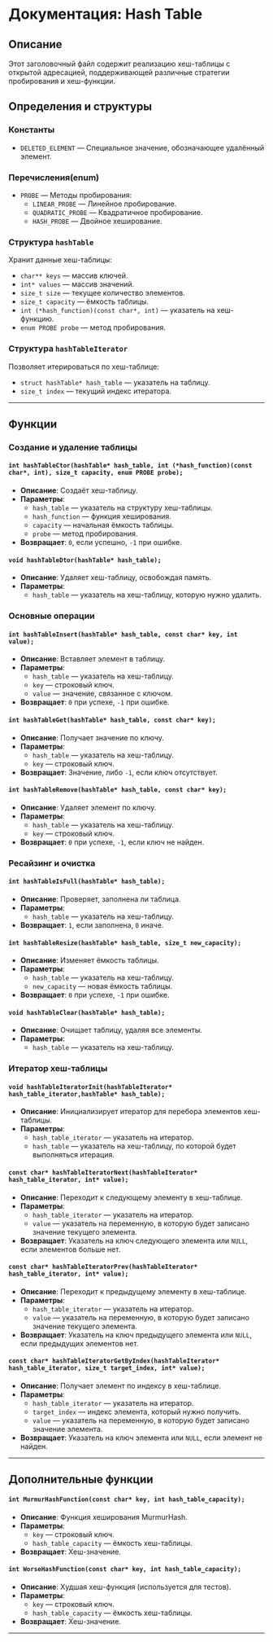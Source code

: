 # **Документация: Hash Table**

## **Описание**
Этот заголовочный файл содержит реализацию хеш-таблицы с открытой адресацией, поддерживающей различные стратегии пробирования и хеш-функции.

## **Определения и структуры**
### **Константы**
- `DELETED_ELEMENT` — Специальное значение, обозначающее удалённый элемент.

### **Перечисления(enum)**
- `PROBE` — Методы пробирования:
  - `LINEAR_PROBE` — Линейное пробирование.
  - `QUADRATIC_PROBE` — Квадратичное пробирование.
  - `HASH_PROBE` — Двойное хеширование.

### **Структура `hashTable`**
Хранит данные хеш-таблицы:
- `char** keys` — массив ключей.
- `int* values` — массив значений.
- `size_t size` — текущее количество элементов.
- `size_t capacity` — ёмкость таблицы.
- `int (*hash_function)(const char*, int)` — указатель на хеш-функцию.
- `enum PROBE probe` — метод пробирования.

### **Структура `hashTableIterator`**
Позволяет итерироваться по хеш-таблице:
- `struct hashTable* hash_table` — указатель на таблицу.
- `size_t index` — текущий индекс итератора.

---

## **Функции**
### **Создание и удаление таблицы**
#### `int hashTableCtor(hashTable* hash_table, int (*hash_function)(const char*, int), size_t capacity, enum PROBE probe);`
- **Описание**: Создаёт хеш-таблицу.
- **Параметры**:
  - `hash_table` — указатель на структуру хеш-таблицы.
  - `hash_function` — функция хеширования.
  - `capacity` — начальная ёмкость таблицы.
  - `probe` — метод пробирования.
- **Возвращает**: `0`, если успешно, `-1` при ошибке.

#### `void hashTableDtor(hashTable* hash_table);`
- **Описание**: Удаляет хеш-таблицу, освобождая память.
- **Параметры**:
  - `hash_table` — указатель на хеш-таблицу, которую нужно удалить.

### **Основные операции**
#### `int hashTableInsert(hashTable* hash_table, const char* key, int value);`
- **Описание**: Вставляет элемент в таблицу.
- **Параметры**:
  - `hash_table` — указатель на хеш-таблицу.
  - `key` — строковый ключ.
  - `value` — значение, связанное с ключом.
- **Возвращает**: `0` при успехе, `-1` при ошибке.

#### `int hashTableGet(hashTable* hash_table, const char* key);`
- **Описание**: Получает значение по ключу.
- **Параметры**:
  - `hash_table` — указатель на хеш-таблицу.
  - `key` — строковый ключ.
- **Возвращает**: Значение, либо `-1`, если ключ отсутствует.

#### `int hashTableRemove(hashTable* hash_table, const char* key);`
- **Описание**: Удаляет элемент по ключу.
- **Параметры**:
  - `hash_table` — указатель на хеш-таблицу.
  - `key` — строковый ключ.
- **Возвращает**: `0` при успехе, `-1`, если ключ не найден.

### **Ресайзинг и очистка**
#### `int hashTableIsFull(hashTable* hash_table);`
- **Описание**: Проверяет, заполнена ли таблица.
- **Параметры**:
  - `hash_table` — указатель на хеш-таблицу.
- **Возвращает**: `1`, если заполнена, `0` иначе.

#### `int hashTableResize(hashTable* hash_table, size_t new_capacity);`
- **Описание**: Изменяет ёмкость таблицы.
- **Параметры**:
  - `hash_table` — указатель на хеш-таблицу.
  - `new_capacity` — новая ёмкость таблицы.
- **Возвращает**: `0` при успехе, `-1` при ошибке.

#### `void hashTableClear(hashTable* hash_table);`
- **Описание**: Очищает таблицу, удаляя все элементы.
- **Параметры**:
  - `hash_table` — указатель на хеш-таблицу.

### **Итератор хеш-таблицы**
#### `void hashTableIteratorInit(hashTableIterator* hash_table_iterator,hashTable* hash_table);`
- **Описание**: Инициализирует итератор для перебора элементов хеш-таблицы.
- **Параметры**:
  - `hash_table_iterator` — указатель на итератор.
  - `hash_table` — указатель на хеш-таблицу, по которой будет выполняться итерация.

#### `const char* hashTableIteratorNext(hashTableIterator* hash_table_iterator, int* value);`
- **Описание**: Переходит к следующему элементу в хеш-таблице.
- **Параметры**:
  - `hash_table_iterator` — указатель на итератор.
  - `value` — указатель на переменную, в которую будет записано значение текущего элемента.
- **Возвращает**: Указатель на ключ следующего элемента или `NULL`, если элементов больше нет.

#### `const char* hashTableIteratorPrev(hashTableIterator* hash_table_iterator, int* value);`
- **Описание**: Переходит к предыдущему элементу в хеш-таблице.
- **Параметры**:
  - `hash_table_iterator` — указатель на итератор.
  - `value` — указатель на переменную, в которую будет записано значение текущего элемента.
- **Возвращает**: Указатель на ключ предыдущего элемента или `NULL`, если предыдущих элементов нет.

#### `const char* hashTableIteratorGetByIndex(hashTableIterator* hash_table_iterator, size_t target_index, int* value);`
- **Описание**: Получает элемент по индексу в хеш-таблице.
- **Параметры**:
  - `hash_table_iterator` — указатель на итератор.
  - `target_index` — индекс элемента, который нужно получить.
  - `value` — указатель на переменную, в которую будет записано значение элемента.
- **Возвращает**: Указатель на ключ элемента или `NULL`, если элемент не найден.

---

## **Дополнительные функции**
#### `int MurmurHashFunction(const char* key, int hash_table_capacity);`
- **Описание**: Функция хеширования MurmurHash.
- **Параметры**:
  - `key` — строковый ключ.
  - `hash_table_capacity` — ёмкость хеш-таблицы.
- **Возвращает**: Хеш-значение.

#### `int WorseHashFunction(const char* key, int hash_table_capacity);`
- **Описание**: Худшая хеш-функция (используется для тестов).
- **Параметры**:
  - `key` — строковый ключ.
  - `hash_table_capacity` — ёмкость хеш-таблицы.
- **Возвращает**: Хеш-значение.

---

